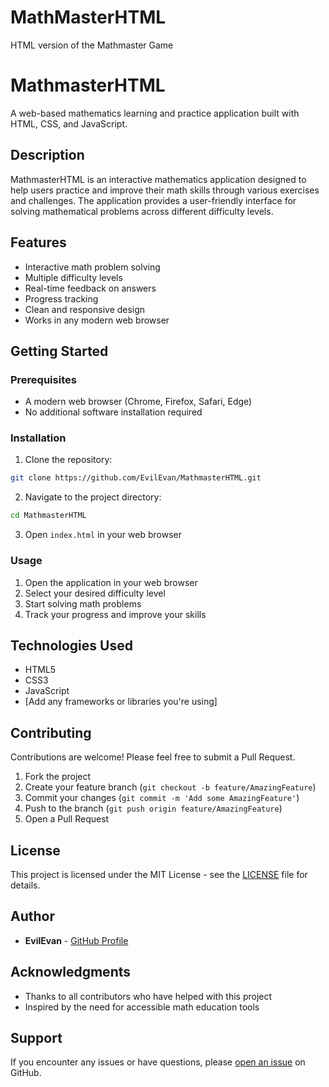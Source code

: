 # MathMasterHTML
HTML version of the Mathmaster Game
# MathmasterHTML

A web-based mathematics learning and practice application built with HTML, CSS, and JavaScript.

## Description

MathmasterHTML is an interactive mathematics application designed to help users practice and improve their math skills through various exercises and challenges. The application provides a user-friendly interface for solving mathematical problems across different difficulty levels.

## Features

- Interactive math problem solving
- Multiple difficulty levels
- Real-time feedback on answers
- Progress tracking
- Clean and responsive design
- Works in any modern web browser

## Getting Started

### Prerequisites

- A modern web browser (Chrome, Firefox, Safari, Edge)
- No additional software installation required

### Installation

1. Clone the repository:
```bash
git clone https://github.com/EvilEvan/MathmasterHTML.git
```

2. Navigate to the project directory:
```bash
cd MathmasterHTML
```

3. Open `index.html` in your web browser

### Usage

1. Open the application in your web browser
2. Select your desired difficulty level
3. Start solving math problems
4. Track your progress and improve your skills

## Technologies Used

- HTML5
- CSS3
- JavaScript
- [Add any frameworks or libraries you're using]

## Contributing

Contributions are welcome! Please feel free to submit a Pull Request.

1. Fork the project
2. Create your feature branch (`git checkout -b feature/AmazingFeature`)
3. Commit your changes (`git commit -m 'Add some AmazingFeature'`)
4. Push to the branch (`git push origin feature/AmazingFeature`)
5. Open a Pull Request

## License

This project is licensed under the MIT License - see the [LICENSE](LICENSE) file for details.

## Author

- **EvilEvan** - [GitHub Profile](https://github.com/EvilEvan)

## Acknowledgments

- Thanks to all contributors who have helped with this project
- Inspired by the need for accessible math education tools

## Support

If you encounter any issues or have questions, please [open an issue](https://github.com/EvilEvan/MathmasterHTML/issues) on GitHub.
